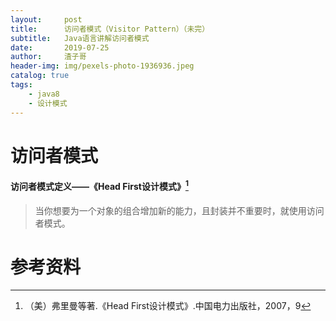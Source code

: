 ```yaml
---
layout:     post
title:      访问者模式（Visitor Pattern）（未完）
subtitle:   Java语言讲解访问者模式
date:       2019-07-25
author:     渣子哥
header-img: img/pexels-photo-1936936.jpeg
catalog: true
tags:
    - java8
    - 设计模式
---
```


# 访问者模式

















#### 访问者模式定义——《Head First设计模式》[^1]

> 当你想要为一个对象的组合增加新的能力，且封装并不重要时，就使用访问者模式。





# 参考资料

[^1]: （美）弗里曼等著.《Head First设计模式》.中国电力出版社，2007，9

